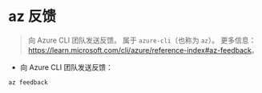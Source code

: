 # az 反馈

> 向 Azure CLI 团队发送反馈。
> 属于 `azure-cli`（也称为 `az`）。
> 更多信息：<https://learn.microsoft.com/cli/azure/reference-index#az-feedback>。

- 向 Azure CLI 团队发送反馈：

`az feedback`